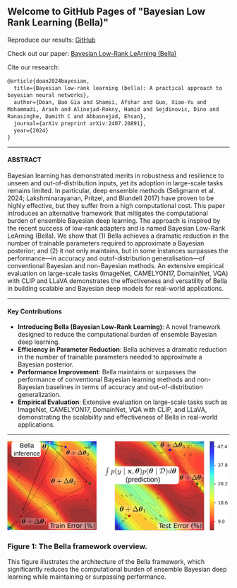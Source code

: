 ## Welcome to GitHub Pages of "Bayesian Low Rank Learning (Bella)"

Reproduce our results: [GitHub](https://github.com/BNN-Bella/BNN-Bella/)

Check out our paper: [Bayesian Low-Rank LeArning (Bella)](https://arxiv.org/pdf/2407.20891)

Cite our research: 
```
@article{doan2024bayesian,
  title={Bayesian low-rank learning (bella): A practical approach to bayesian neural networks},
  author={Doan, Bao Gia and Shamsi, Afshar and Guo, Xiao-Yu and Mohammadi, Arash and Alinejad-Rokny, Hamid and Sejdinovic, Dino and Ranasinghe, Damith C and Abbasnejad, Ehsan},
  journal={arXiv preprint arXiv:2407.20891},
  year={2024}
}
```
---

#### ABSTRACT

Bayesian learning has demonstrated merits in robustness and resilience to unseen and out-of-distribution inputs, yet its adoption in large-scale tasks remains limited. In particular, deep ensemble methods (Seligmann et al. 2024; Lakshminarayanan, Pritzel, and Blundell 2017) have proven to be highly effective, but they suffer from a high computational cost. This paper introduces an alternative framework that mitigates the computational burden of ensemble Bayesian deep learning. The approach is inspired by the recent success of low-rank adapters and is named Bayesian Low-Rank LeArning (Bella). We show that (1) Bella achieves a dramatic reduction in the number of trainable parameters required to approximate a Bayesian posterior; and (2) it not only maintains, but in some instances surpasses the performance—in accuracy and outof-distribution generalisation—of conventional Bayesian and non-Bayesian methods. An extensive empirical evaluation on large-scale tasks (ImageNet, CAMELYON17, DomainNet, VQA) with CLIP and LLaVA demonstrates the effectiveness and versatility of Bella in building scalable and Bayesian deep models for real-world applications.

---

#### Key Contributions
- **Introducing Bella (Bayesian Low-Rank Learning)**: A novel framework designed to reduce the computational burden of ensemble Bayesian deep learning.
- **Efficiency in Parameter Reduction**: Bella achieves a dramatic reduction in the number of trainable parameters needed to approximate a Bayesian posterior.
- **Performance Improvement**: Bella maintains or surpasses the performance of conventional Bayesian learning methods and non-Bayesian baselines in terms of accuracy and out-of-distribution generalization.
- **Empirical Evaluation**: Extensive evaluation on large-scale tasks such as ImageNet, CAMELYON17, DomainNet, VQA with CLIP, and LLaVA, demonstrating the scalability and effectiveness of Bella in real-world applications.

---
<img src="https://raw.githubusercontent.com/BNN-Bella/BNN-Bella/main/Figs/fig1-camelyon-ver8.png" alt="Bella Framework" width="500"/>

### Figure 1: The Bella framework overview.
This figure illustrates the architecture of the Bella framework, which significantly reduces the computational burden of ensemble Bayesian deep learning while maintaining or surpassing performance.







